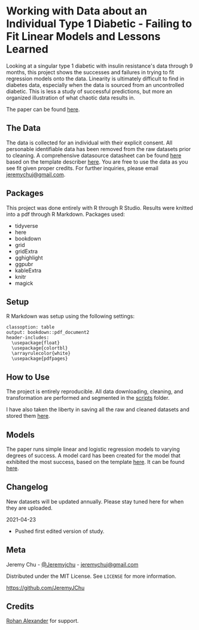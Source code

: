 # Working with Data about an Individual Type 1 Diabetic - Failing to Fit Linear Models and Lessons Learned
Looking at a singular type 1 diabetic with insulin resistance's data through 9 months, this project shows the successes and failures in trying to fit regression models onto the data. Linearity is ultimately difficult to find in diabetes data, especially when the data is sourced from an uncontrolled diabetic. This is less a study of successful predictions, but more an organized illustration of what chaotic data results in. 

The paper can be found [here](https://github.com/JeremyJChu/diabetes/blob/main/outputs/diabetes.pdf).

## The Data
The data is collected for an individual with their explicit consent. All personable identifiable data has been removed from the raw datasets prior to cleaning. A comprehensive datasource datasheet can be found [here](https://github.com/JeremyJChu/diabetes/blob/main/outputs/datasource-datasheet.pdf) based on the template describer [here](https://arxiv.org/abs/1803.09010v7). You are free to use the data as you see fit given proper credits. For further inquiries, please email jeremychuj@gmail.com.


## Packages
This project was done entirely with R through R Studio. Results were knitted into a pdf through R Markdown. Packages used:
- tidyverse
- here
- bookdown
- grid
- gridExtra
- gghighlight
- ggpubr
- kableExtra
- knitr
- magick

## Setup
R Markdown was setup using the following settings:
```
classoption: table
output: bookdown::pdf_document2
header-includes: 
  \usepackage{float}
  \usepackage{colortbl} 
  \arrayrulecolor{white}
  \usepackage{pdfpages}
```

## How to Use 
The project is entirely reproducible. All data downloading, cleaning, and transformation are performed and segmented in the [scripts](scripts) folder. 

I have also taken the liberty in saving all the raw and cleaned datasets and stored them [here](inputs/data). 

## Models
The paper runs simple linear and logistic regression models to varying degrees of success. A model card has been created for the model that exhibited the most success, based on the template [here](https://arxiv.org/pdf/1810.03993.pdf). It can be found [here](https://github.com/JeremyJChu/diabetes/blob/main/outputs/model-card.pdf).

## Changelog
New datasets will be updated annually. Please stay tuned here for when they are uploaded.

2021-04-23
- Pushed first edited version of study.

## Meta
Jeremy Chu - [@Jeremyjchu](https://twitter.com/Jeremyjchu) - [jeremychuj@gmail.com](jeremychuj@gmail.com)

Distributed under the MIT License. See `LICENSE` for more information. 

https://github.com/JeremyJChu

## Credits
[Rohan Alexander](https://rohanalexander.com/) for support. 




